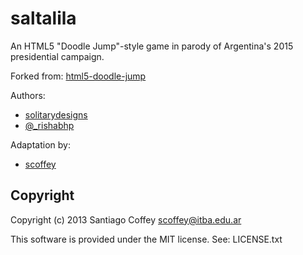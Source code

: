 saltalila
=========

An HTML5 "Doodle Jump"-style game in parody of Argentina's 2015 presidential campaign.

Forked from: [html5-doodle-jump](https://github.com/ntcnet83/html5-doodle-jump)

Authors:

  * [solitarydesigns](https://twitter.com/solitarydesigns)
  * [@\_rishabhp](https://twitter.com/_rishabhp)

Adaptation by:

  * [scoffey](https://twitter.com/scoffey)

Copyright
---------

Copyright (c) 2013 Santiago Coffey <scoffey@itba.edu.ar>

This software is provided under the MIT license. See: LICENSE.txt
